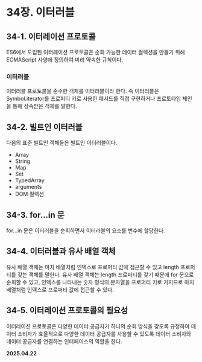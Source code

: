 # 34장. 이터러블

## 34-1. 이터레이션 프로토콜

ES6에서 도입된 이터레이션 프로토콜은 순회 가능한 데이터 컬렉션을 만들기 위해 ECMAScript 사양에 정의하여 미리 약속한 규칙이다.

### 이터러블

이터러블 프로토콜을 준수한 객체를 이터러블이라 한다.
즉 이터러블은 Symbol.iterator를 프로퍼티 키로 사용한 메서드를 직접 구현하거나
프로토타입 체인을 통해 상속받은 객체를 말한다.

## 34-2. 빌트인 이터러블

다음의 표준 빌트인 객체들은 빌트인 이터러블이다.

- Array
- String
- Map
- Set
- TypedArray
- arguments
- DOM 컬렉션

## 34-3. for...in 문

for...in 문은 이터러블을 순회하면서 이터러블의 요소를 변수에 할당한다.

## 34-4. 이터러블과 유사 배열 객체

유사 배열 객체는 마치 배열처럼 인덱스로 프로퍼티 값에 접근할 수 있고 length 프로퍼티를 갖는 객체를 말한다.
유사 배열 객체는 length 프로퍼티를 갖기 때문에 for 문으로 순회할 수 있고,
인덱스를 나타내는 숫자 형식의 문자열을 프로퍼티 키로 가지므로 마치 배열처럼 인덱스로 프로퍼티 값에 접근할 수 있다.

## 34-5. 이터레이션 프로토콜의 필요성

이터레이션 프로토콜은 다양한 데이터 공급자가 하나의 순회 방식을 갖도록 규정하여 데이터 소비자가 효율적으로 다양한 데이터 공급자를 사용할 수 있도록
데이터 소비자와 데이터 공급자를 연결하는 인터페이스의 역할을 한다.


**2025.04.22**